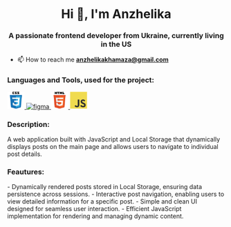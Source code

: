 <h1 align="center">Hi 👋, I'm Anzhelika</h1>
<h3 align="center">A passionate frontend developer from Ukraine, currently living in the US</h3>

- 📫 How to reach me **anzhelikakhamaza@gmail.com**

<h3 align="left">Languages and Tools, used for the project:</h3>
<p align="left"> <a href="https://www.w3schools.com/css/" target="_blank" rel="noreferrer"> <img src="https://raw.githubusercontent.com/devicons/devicon/master/icons/css3/css3-original-wordmark.svg" alt="css3" width="40" height="40"/> </a> <a href="https://www.figma.com/" target="_blank" rel="noreferrer"> <img src="https://www.vectorlogo.zone/logos/figma/figma-icon.svg" alt="figma" width="40" height="40"/> </a> <a href="https://www.w3.org/html/" target="_blank" rel="noreferrer"> <img src="https://raw.githubusercontent.com/devicons/devicon/master/icons/html5/html5-original-wordmark.svg" alt="html5" width="40" height="40"/> </a> <a href="https://developer.mozilla.org/en-US/docs/Web/JavaScript" target="_blank" rel="noreferrer"> <img src="https://raw.githubusercontent.com/devicons/devicon/master/icons/javascript/javascript-original.svg" alt="javascript" width="40" height="40"/> </a> </p>

<h3 align="left">Description:</h3>
A web application built with JavaScript and Local Storage that dynamically displays posts on the main page and allows users to navigate to individual post details.

<h3 align="left">Feautures:</h3>
- Dynamically rendered posts stored in Local Storage, ensuring data persistence across sessions.
- Interactive post navigation, enabling users to view detailed information for a specific post.
- Simple and clean UI designed for seamless user interaction.
- Efficient JavaScript implementation for rendering and managing dynamic content.
